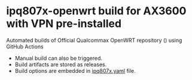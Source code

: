 # ipq807x-openwrt build for AX3600 with VPN pre-installed
Automated builds of Official Qualcommax OpenWRT repository \(\) using GitHub Actions

- Manual build can also be triggered.
- Build artifacts are stored as releases.
- Build options are embedded in [ipq807x.yaml](/.github/workflows/ipq807x.yaml) file.
